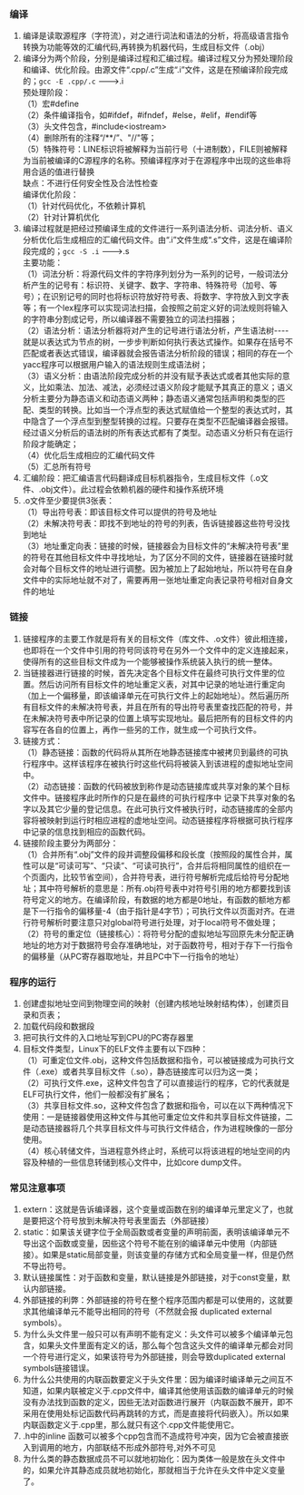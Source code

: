 ### 编译
1. 编译是读取源程序（字符流），对之进行词法和语法的分析，将高级语言指令转换为功能等效的汇编代码,再转换为机器代码，生成目标文件（.obj）
2. 编译分为两个阶段，分别是编译过程和汇编过程。编译过程又分为预处理阶段和编译、优化阶段。由源文件“.cpp/.c”生成“.i”文件，这是在预编译阶段完成的；`gcc -E .cpp/.c` --->.i  
预处理阶段：  
（1）宏#define  
（2）条件编译指令，如#ifdef，#ifndef，#else，#elif，#endif等  
（3）头文件包含，#include\<iostream\>  
（4）删除所有的注释“/**/”、"//"等；   
（5）特殊符号：LINE标识将被解释为当前行号（十进制数），FILE则被解释为当前被编译的C源程序的名称。预编译程序对于在源程序中出现的这些串将用合适的值进行替换  
缺点：不进行任何安全性及合法性检查  
编译优化阶段：  
（1）针对代码优化，不依赖计算机  
（2）针对计算机优化
3. 编译过程就是把经过预编译生成的文件进行一系列语法分析、词法分析、语义分析优化后生成相应的汇编代码文件。由“.i”文件生成“.s”文件，这是在编译阶段完成的；`gcc -S .i` --->.s  
主要功能：  
（1）词法分析：将源代码文件的字符序列划分为一系列的记号，一般词法分析产生的记号有：标识符、关键字、数字、字符串、特殊符号（加号、等号）；在识别记号的同时也将标识符放好符号表、将数字、字符放入到文字表等；有一个lex程序可以实现词法扫描，会按照之前定义好的词法规则将输入的字符串分割成记号，所以编译器不需要独立的词法扫描器；  
（2）语法分析：语法分析器将对产生的记号进行语法分析，产生语法树----就是以表达式为节点的树，一步步判断如何执行表达式操作。如果存在括号不匹配或者表达式错误，编译器就会报告语法分析阶段的错误；相同的存在一个yacc程序可以根据用户输入的语法规则生成语法树；  
（3）语义分析：由语法阶段完成分析的并没有赋予表达式或者其他实际的意义，比如乘法、加法、减法，必须经过语义阶段才能赋予其真正的意义；语义分析主要分为静态语义和动态语义两种；静态语义通常包括声明和类型的匹配、类型的转换。比如当一个浮点型的表达式赋值给一个整型的表达式时，其中隐含了一个浮点型到整型转换的过程。只要存在类型不匹配编译器会报错。经过语义分析后的语法树的所有表达式都有了类型。动态语义分析只有在运行阶段才能确定；  
（4）优化后生成相应的汇编代码文件  
（5）汇总所有符号
4. 汇编阶段：把汇编语言代码翻译成目标机器指令，生成目标文件（.o文件、.obj文件）。此过程会依赖机器的硬件和操作系统环境
5. .o文件至少要提供3张表：  
（1）导出符号表：即该目标文件可以提供的符号及地址   
（2）未解决符号表：即找不到地址的符号的列表，告诉链接器这些符号没找到地址  
（3）地址重定向表：链接的时候，链接器会为目标文件的“未解决符号表”里的符号在其他目标文件中寻找地址，为了区分不同的文件，链接器在链接时就会对每个目标文件的地址进行调整。因为被加上了起始地址，所以符号在自身文件中的实际地址就不对了，需要再用一张地址重定向表记录符号相对自身文件的地址

### 链接
1. 链接程序的主要工作就是将有关的目标文件（库文件、.o文件）彼此相连接，也即将在一个文件中引用的符号同该符号在另外一个文件中的定义连接起来，使得所有的这些目标文件成为一个能够被操作系统装入执行的统一整体。
2. 当链接器进行链接的时候，首先决定各个目标文件在最终可执行文件里的位置。然后访问所有目标文件的地址重定义表，对其中记录的地址进行重定向（加上一个偏移量，即该编译单元在可执行文件上的起始地址）。然后遍历所有目标文件的未解决符号表，并且在所有的导出符号表里查找匹配的符号，并在未解决符号表中所记录的位置上填写实现地址。最后把所有的目标文件的内容写在各自的位置上，再作一些另的工作，就生成一个可执行文件。
3. 链接方式：  
（1）静态链接：函数的代码将从其所在地静态链接库中被拷贝到最终的可执行程序中。这样该程序在被执行时这些代码将被装入到该进程的虚拟地址空间中。  
（2）动态链接：函数的代码被放到称作是动态链接库或共享对象的某个目标文件中。链接程序此时所作的只是在最终的可执行程序中
记录下共享对象的名字以及其它少量的登记信息。在此可执行文件被执行时，动态链接库的全部内容将被映射到运行时相应进程的虚地址空间。动态链接程序将根据可执行程序中记录的信息找到相应的函数代码。
4. 链接阶段主要分为两部分：  
（1）合并所有“.obj”文件的段并调整段偏移和段长度（按照段的属性合并，属性可以是“可读可写”、“只读”、“可读可执行”，合并后将相同属性的组织在一个页面内，比较节省空间），合并符号表，进行符号解析完成后给符号分配地址；其中符号解析的意思是：所有.obj符号表中对符号引用的地方都要找到该符号定义的地方。在编译阶段，有数据的地方都是0地址，有函数的额地方都是下一行指令的偏移量-4（由于指针是4字节）；可执行文件以页面对齐。在进行符号解析时要注意只对global符号进行处理，对于local符号不做处理；  
（2）符号的重定位（链接核心）：将符号分配的虚拟地址写回原先未分配正确地址的地方对于数据符号会存准确地址，对于函数符号，相对于存下一行指令的偏移量（从PC寄存器取地址，并且PC中下一行指令的地址）

### 程序的运行
1. 创建虚拟地址空间到物理空间的映射（创建内核地址映射结构体），创建页目录和页表；
2. 加载代码段和数据段
3. 把可执行文件的入口地址写到CPU的PC寄存器里
4. 目标文件类型，Linux下的ELF文件主要有以下四种：  
（1）可重定位文件.obj，这种文件包括数据和指令，可以被链接成为可执行文件（.exe）或者共享目标文件（.so），静态链接库可以归为这一类；  
（2）可执行文件.exe，这种文件包含了可以直接运行的程序，它的代表就是ELF可执行文件，他们一般都没有扩展名；  
（3）共享目标文件.so，这种文件包含了数据和指令，可以在以下两种情况下使用：一是链接器使用这种文件与其他可重定位文件和共享目标文件链接，二是动态链接器将几个共享目标文件与可执行文件结合，作为进程映像的一部分使用。  
（4）核心转储文件，当进程意外终止时，系统可以将该进程的地址空间的内容及种植的一些信息转储到核心文件中，比如core dump文件。

### 常见注意事项
1. extern：这就是告诉编译器，这个变量或函数在别的编译单元里定义了，也就是要把这个符号放到未解决符号表里面去（外部链接）
2. static：如果该关键字位于全局函数或者变量的声明前面，表明该编译单元不导出这个函数或变量，因些这个符号不能在别的编译单元中使用（内部链接）。如果是static局部变量，则该变量的存储方式和全局变量一样，但是仍然不导出符号。
3. 默认链接属性：对于函数和变量，默认链接是外部链接，对于const变量，默认内部链接。
4. 外部链接的利弊：外部链接的符号在整个程序范围内都是可以使用的，这就要求其他编译单元不能导出相同的符号（不然就会报 duplicated external symbols）。
5. 为什么头文件里一般只可以有声明不能有定义：头文件可以被多个编译单元包含，如果头文件里面有定义的话，那么每个包含这头文件的编译单元都会对同一个符号进行定义，如果该符号为外部链接，则会导致duplicated external symbols链接错误。
6. 为什么公共使用的内联函数要定义于头文件里：因为编译时编译单元之间互不知道，如果内联被定义于.cpp文件中，编译其他使用该函数的编译单元的时候没有办法找到函数的定义，因些无法对函数进行展开（内联函数不展开，即不采用在使用处标记函数代码再跳转的方式，而是直接将代码嵌入）。所以如果内联函数定义于.cpp里，那么就只有这个.cpp文件能使用它。
7. .h中的inline 函数可以被多个cpp包含而不造成符号冲突，因为它会被直接嵌入到调用的地方，内部联结不形成外部符号,对外不可见
8. 为什么类的静态数据成员不可以就地初始化：因为类体一般是放在头文件中的，如果允许其静态成员就地初始化，那就相当于允许在头文件中定义变量了。